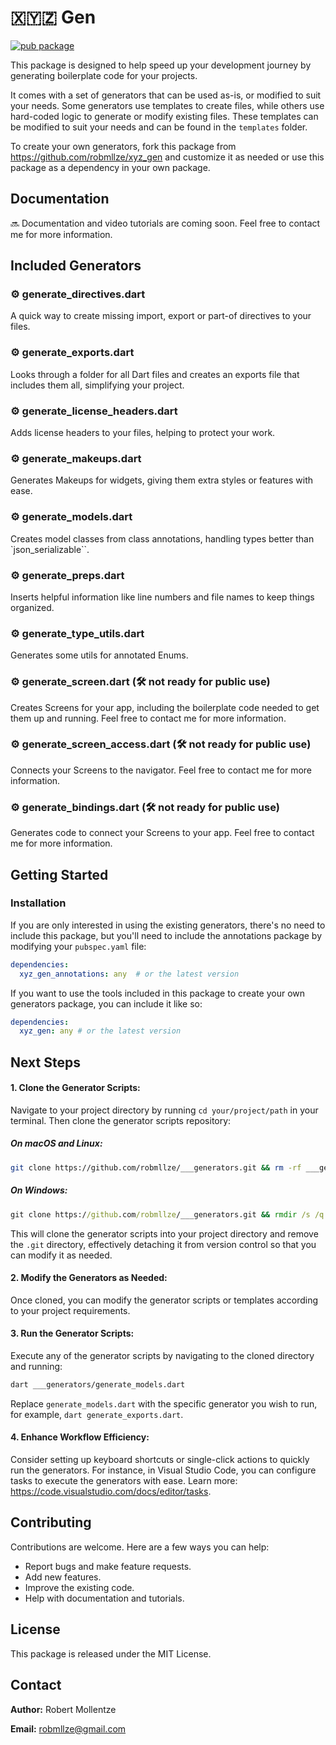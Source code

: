 # 🇽🇾🇿 Gen

[![pub package](https://img.shields.io/pub/v/xyz_gen.svg)](https://pub.dev/packages/xyz_gen)

This package is designed to help speed up your development journey by generating boilerplate code for your projects.

It comes with a set of generators that can be used as-is, or modified to suit your needs. Some generators use templates to create files, while others use hard-coded logic to generate or modify existing files. These templates can be modified to suit your needs and can be found in the `templates` folder.

To create your own generators, fork this package from https://github.com/robmllze/xyz_gen and customize it as needed or use this package as a dependency in your own package.

## Documentation

🔜 Documentation and video tutorials are coming soon. Feel free to contact me for more information.

## Included Generators

### ⚙️ generate_directives.dart
A quick way to create missing import, export or part-of directives to your files.

### ⚙️ generate_exports.dart
Looks through a folder for all Dart files and creates an exports file that includes them all, simplifying your project.

### ⚙️ generate_license_headers.dart
Adds license headers to your files, helping to protect your work.

### ⚙️ generate_makeups.dart
Generates Makeups for widgets, giving them extra styles or features with ease.

### ⚙️ generate_models.dart
Creates model classes from class annotations, handling types better than `json_serializable``.

### ⚙️ generate_preps.dart
Inserts helpful information like line numbers and file names to keep things organized.

### ⚙️ generate_type_utils.dart
Generates some utils for annotated Enums.

### ⚙️ generate_screen.dart (🛠️ not ready for public use)
Creates Screens for your app, including the boilerplate code needed to get them up and running. Feel free to contact me for more information.

### ⚙️ generate_screen_access.dart (🛠️ not ready for public use)
Connects your Screens to the navigator. Feel free to contact me for more information.

### ⚙️ generate_bindings.dart (🛠️ not ready for public use)
Generates code to connect your Screens to your app. Feel free to contact me for more information.

## Getting Started

### Installation

If you are only interested in using the existing generators, there's no need to include this package, but you'll need to include the annotations package by modifying your `pubspec.yaml` file:

```yaml
dependencies:
  xyz_gen_annotations: any  # or the latest version
```

If you want to use the tools included in this package to create your own generators package, you can include it like so:

```yaml
dependencies:
  xyz_gen: any # or the latest version
```

## Next Steps

#### 1. Clone the Generator Scripts:

Navigate to your project directory by running `cd your/project/path` in your terminal. Then clone the generator scripts repository:

##### On macOS and Linux:

```bash
git clone https://github.com/robmllze/___generators.git && rm -rf ___generators/.git/
```
##### On Windows:

```cmd
git clone https://github.com/robmllze/___generators.git && rmdir /s /q ___generators/.git/
```

This will clone the generator scripts into your project directory and remove the `.git` directory, effectively detaching it from version control so that you can modify it as needed.

#### 2. Modify the Generators as Needed:

Once cloned, you can modify the generator scripts or templates according to your project requirements.

#### 3. Run the Generator Scripts:

Execute any of the generator scripts by navigating to the cloned directory and running:

```bash
dart ___generators/generate_models.dart
```

Replace `generate_models.dart` with the specific generator you wish to run, for example, `dart generate_exports.dart`.

#### 4. Enhance Workflow Efficiency:

Consider setting up keyboard shortcuts or single-click actions to quickly run the generators. For instance, in Visual Studio Code, you can configure tasks to execute the generators with ease. Learn more: https://code.visualstudio.com/docs/editor/tasks.
## Contributing

Contributions are welcome. Here are a few ways you can help:

- Report bugs and make feature requests.
- Add new features.
- Improve the existing code.
- Help with documentation and tutorials.

## License

This package is released under the MIT License.

## Contact

**Author:** Robert Mollentze

**Email:** robmllze@gmail.com